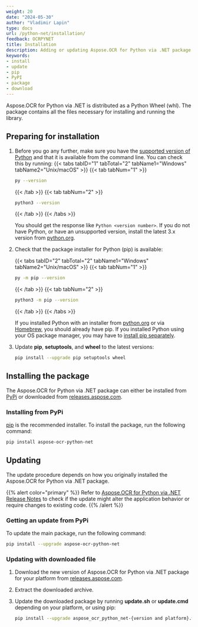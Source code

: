 ```yaml
---
weight: 20
date: "2024-05-30"
author: "Vladimir Lapin"
type: docs
url: /python-net/installation/
feedback: OCRPYNET
title: Installation
description: Adding or updating Aspose.OCR for Python via .NET package in your project.
keywords:
- install
- update
- pip
- PyPI
- package
- download
---
```


Aspose.OCR for Python via .NET is distributed as a Python Wheel (whl). The package contains all the files necessary for installing and running the library.

## Preparing for installation

1. Before you go any further, make sure you have the [supported version of Python](/ocr/python-net/system-requirements/) and that it is available from the command line. You can check this by running:
   {{< tabs tabID="1" tabTotal="2" tabName1="Windows" tabName2="Unix/macOS" >}}
   {{< tab tabNum="1" >}}
   ```bash
   py --version
   ```
   {{< /tab >}}
   {{< tab tabNum="2" >}}
   ```bash
   python3 --version
   ```
   {{< /tab >}}
   {{< /tabs >}}

   You should get the response like `Python <version number>`. If you do not have Python, or have an unsupported version, install the latest 3.x version from [python.org](https://www.python.org/).

2. Check that the package installer for Python (pip) is available:

   {{< tabs tabID="2" tabTotal="2" tabName1="Windows" tabName2="Unix/macOS" >}}
   {{< tab tabNum="1" >}}
   ```bash
   py -m pip --version
   ```
   {{< /tab >}}
   {{< tab tabNum="2" >}}
   ```bash
   python3 -m pip --version
   ```
   {{< /tab >}}
   {{< /tabs >}}

   If you installed Python with an installer from [python.org](https://www.python.org/) or via [Homebrew](https://brew.sh/), you should already have pip. If you installed Python using your OS package manager, you may have to [install pip separately](https://packaging.python.org/en/latest/guides/installing-using-linux-tools/).

3. Update **pip**, **setuptools**, and **wheel** to the latest versions:

   ```bash
   pip install --upgrade pip setuptools wheel
   ```

## Installing the package

The Aspose.OCR for Python via .NET package can either be installed from [PyPi](https://pypi.org/project/aspose-ocr-python-net/) or downloaded from [releases.aspose.com](https://releases.aspose.com/ocr/python-net/).

### Installing from PyPi

[pip](https://packaging.python.org/en/latest/key_projects/#pip) is the recommended installer. To install the package, run the following command:

```bash
pip install aspose-ocr-python-net
```

## Updating

The update procedure depends on how you originally installed the Aspose.OCR for Python via .NET package.

{{% alert color="primary" %}}
Refer to [Aspose.OCR for Python via .NET Release Notes](/ocr/python-net/release-notes/) to check if the update might alter the application behavior or require changes to existing code.
{{% /alert %}}

### Getting an update from PyPi

To update the main package, run the following command:

```bash
pip install --upgrade aspose-ocr-python-net
```

### Updating with downloaded file

1. Download the new version of Aspose.OCR for Python via .NET package for your platform from [releases.aspose.com](https://releases.aspose.com/ocr/python-net/).
2. Extract the downloaded archive.
3. Update the downloaded package by running **update.sh** or **update.cmd** depending on your platform, or using pip:

   ```bash
   pip install --upgrade aspose_ocr_python_net-{version and platform}.whl
   ```
